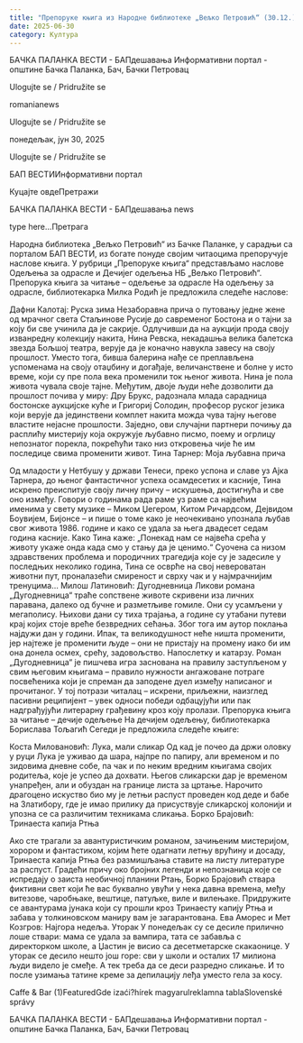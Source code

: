 ```yaml
---
title: "Препоруке књига из Народне библиотеке „Вељко Петровић“ (30.12.)"
date: 2025-06-30
category: Култура
---
```


БАЧКА ПАЛАНКА ВЕСТИ - БАПдешавања Информативни портал - општине Бачка Паланка, Бач, Бачки Петровац

Ulogujte se / Pridružite se

romanianews

Ulogujte se / Pridružite se

понедељак, јун 30, 2025

Ulogujte se / Pridružite se

БАП ВЕСТИИнформативни портал

Куцајте овдеПретражи

БАЧКА ПАЛАНКА ВЕСТИ - БАПдешавања news

type here...Претрага

Народна библиотека „Вељко Петровић“ из Бачке Паланке, у сарадњи са порталом БАП ВЕСТИ, из богате понуде својим читаоцима препоручује наслове књига. У рубрици „Препоруке књига“ представљамо наслове Одељења за одрасле и Дечијег одељења НБ „Вељко Петровић“.
Препорука књига за читање – одељење за одрасле
На одељењу за одрасле, библиотекарка Милка Родић је предложила следеће наслове:


Дафни Калотај: Руска зима
Незаборавна прича о путовању једне жене од мрачног света Стаљинове Русије до савременог Бостона и о тајни за коју би све учинила да је сакрије. Одлучивши да на аукцији прода своју изванредну колекцију накита, Нина Ревска, некадашња велика балетска звезда Бољшој театра, верује да је коначно навукла завесу на своју прошлост. Уместо тога, бивша балерина нађе се преплављена успоменама на своју отаџбину и догађаје, величанствене и болне у исто време, који су пре пола века променили ток њеног живота. Нина је пола живота чувала своје тајне. Међутим, двоје људи неће дозволити да прошлост почива у миру: Дру Брукс, радознала млада сарадница бостонске аукцијске куће и Григориј Солодин, професор руског језика који верује да јединствени комплет накита можда чува тајну његове властите нејасне прошлости. Заједно, ови случајни партнери почињу да расплићу мистерију која окружује љубавно писмо, поему и огрлицу непознатог порекла, покрећући тако низ откровења чије ће им последице свима променити живот.
Тина Тарнер: Моја љубавна прича


Од младости у Нетбушу у држави Тенеси, преко успона и славе уз Ајка Тарнера, до њеног фантастичног успеха осамдесетих и касније, Тина искрено преиспитује своју личну причу – искушења, достигнућа и све оно између. Говори о годинама рада раме уз раме са највећим именима у свету музике – Миком Џегером, Китом Ричардсом, Дејвидом Боувијем, Бијонсе – и пише о томе како је неочекивано упознала љубав свог живота 1986. године и како се удала за њега двадесет седам година касније. Како Тина каже: „Понекад нам се највећа срећа у животу укаже онда када смо у стању да је ценимо.“ Суочена са низом здравствених проблема и породичних трагедија које су је задесиле у последњих неколико година, Тина се осврће на свој невероватан животни пут, проналазећи смиреност и сврху чак и у најмрачнијим тренуцима…
Милош Латиновић: Дугодневница
Ликови романа „Дугодневница“ траће сопствене животе скривени иза личних паравана, далеко од бучне и разметљиве гомиле. Они су усамљени у мегаполису. Њихови дани су тиха трајања, а године су утабани путеви крај којих стоје вреће безвредних сећања. Због тога им аутор поклања најдужи дан у години. Ипак, та великодушност неће ништа променити, јер најтеже је променити људе – они не пристају на промену иако би им она донела осмех, срећу, задовољство. Напослетку и катарзу. Роман „Дугодневница“ је пишчева игра заснована на правилу заступљеном у свим његовим књигама – правило нужности ангажоване потраге посвећеника који је спреман да заподене дуел између написаног и прочитаног. У тој потрази читалац – искрени, приљежни, наизглед пасивни реципијент – увек односи победи одбацујући или пак надграђујући литерарну грађевину кроз коју пролази.
Препорука књига за читање – дечије одељење
На дечијем одељењу, библиотекарка Борислава Тољагић Сегеди је предложила следеће књиге:


Коста Миловановић: Лука, мали сликар
Од кад је почео да држи оловку у руци Лука је уживао да шара, најпре по папиру, али временом и по зидовима дневне собе, па чак и по неким вредним књигама својих родитеља, које је успео да дохвати.
Његов сликарски дар је временом унапређен, али и обуздан на границе листа за цртање. Нарочито драгоцено искуство био му је летњи распуст проведен код деде и бабе на Златибору, где је имао прилику да присуствује сликарској колонији и упозна се са различитим техникама сликања.
Борко Брајовић: Тринаеста капија Ртња

Ако сте трагали за авантуристичким романом, зачињеним мистеријом, хорором и фантастиком, којим ћете одагнати летњу врућину и досаду, Тринаеста капија Ртња без размишљања ставите на листу литературе за распуст.
Градећи причу око бројних легенди и непознаница које се испредају о заиста необичној планини Ртањ, Борко Брајовић ствара фиктивни свет који ће вас буквално увући у нека давна времена, међу витезове, чаробњаке, вештице, патуљке, виле и вилењаке.
Придружите се авантурама јунака који су прошли кроз Тринаесту капију Ртња и забава у толкиновском маниру вам је загарантована.
Ева Аморес и Мет Козгров: Најгора недеља. Уторак
У понедељак су се десиле прилично лоше ствари: мама се удала за вампира, тата се забавља с директорком школе, а Џастин је висио са десетметарске скакаонице. У уторак се десило нешто још горе: сви у школи и осталих 17 милиона људи видело је смеђе. А тек треба да се деси разредно сликање. И то после узимања татине креме за депилацију леђа уместо гела за косу.

Caffe & Bar (1)FeaturedGde izaći?hírek magyarulreklamna tablaSlovenské správy

БАЧКА ПАЛАНКА ВЕСТИ - БАПдешавања Информативни портал - општине Бачка Паланка, Бач, Бачки Петровац
